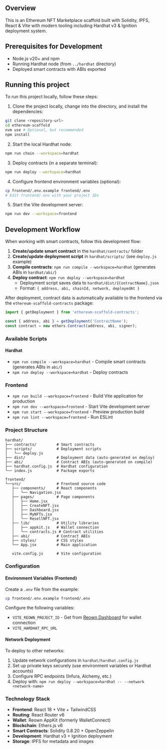 ## Overview

This is an Ethereum NFT Marketplace scaffold built with Solidity, IPFS, React & Vite with modern tooling including Hardhat v3 & Ignition deployment system.

## Prerequisites for Development

- Node.js v20+ and npm
- Running Hardhat node (from `../hardhat` directory)
- Deployed smart contracts with ABIs exported

## Running this project

To run this project locally, follow these steps:

1. Clone the project locally, change into the directory, and install the dependencies:

```sh
git clone <repository-url>
cd ethereum-scaffold
nvm use # Optional, but recommended
npm install
```

2. Start the local Hardhat node:

```sh
npm run chain --workspace=hardhat
```

3. Deploy contracts (in a separate terminal):

```sh
npm run deploy --workspace=hardhat
```

4. Configure frontend environment variables (optional):

```sh
cp frontend/.env.example frontend/.env
# Edit frontend/.env with your project IDs
```

5. Start the Vite development server:

```sh
npm run dev --workspace=frontend
```

## Development Workflow

When working with smart contracts, follow this development flow:

1. **Create/update smart contract** in the `hardhat/contracts/` folder
2. **Create/update deployment script** in `hardhat/scripts/` (see `deploy.js` example)
3. **Compile contracts**: `npm run compile --workspace=hardhat` (generates ABIs in `hardhat/abi/`)
4. **Deploy contract**: `npm run deploy --workspace=hardhat`
   - Deployment script saves data to `hardhat/dist/{ContractName}.json`
   - Format: `{ address, abi, chainId, network, deployedAt }`

After deployment, contract data is automatically available to the frontend via the `ethereum-scaffold-contracts` package:

```javascript
import { getDeployment } from 'ethereum-scaffold-contracts';

const { address, abi } = getDeployment('ContractName');
const contract = new ethers.Contract(address, abi, signer);
```

### Available Scripts

#### Hardhat

- `npm run compile --workspace=hardhat` - Compile smart contracts (generates ABIs in `abi/`)
- `npm run deploy --workspace=hardhat` - Deploy contracts

### Frontend

- `npm run build --workspace=frontend` - Build Vite application for production
- `npm run dev --workspace=frontend` - Start Vite development server
- `npm run start --workspace=frontend` - Preview production build
- `npm run lint --workspace=frontend` - Run ESLint

### Project Structure

```
hardhat/
├── contracts/         # Smart contracts
├── scripts/           # Deployment scripts
│   └── deploy.js
├── dist/              # Deployment data (auto-generated on deploy)
├── abi/               # Contract ABIs (auto-generated on compile)
├── hardhat.config.js  # Hardhat configuration
└── index.js           # Package exports

frontend/
└──src/                # Frontend source code
   ├── components/     # React components
   │   └── Navigation.jsx
   ├── pages/          # Page components
   │   ├── Home.jsx
   │   ├── CreateNFT.jsx
   │   ├── Dashboard.jsx
   │   ├── MyNFTs.jsx
   │   └── ResellNFT.jsx
   ├── lib/            # Utility libraries
   │   ├── appkit.js   # Wallet connection
   │   └── contracts.js # Contract utilities
   ├── abi/            # Contract ABIs
   ├── styles/         # CSS styles
   └── App.jsx         # Main application

   vite.config.js      # Vite configuration
```

### Configuration

#### Environment Variables (Frontend)

Create a `.env` file from the example:

```sh
cp frontend/.env.example frontend/.env
```

Configure the following variables:

- `VITE_REOWN_PROJECT_ID` - Get from [Reown Dashboard](https://dashboard.reown.com) for wallet connection
- `VITE_HARDHAT_RPC_URL`

#### Network Deployment

To deploy to other networks:

1. Update network configurations in `hardhat/hardhat.config.js`
2. Set up private keys securely (use environment variables or Hardhat accounts)
3. Configure RPC endpoints (Infura, Alchemy, etc.)
4. Deploy with: `npm run deploy --workspace=hardhat -- --network <network-name>`

### Technology Stack

- **Frontend**: React 18 + Vite + TailwindCSS
- **Routing**: React Router v6
- **Wallet**: Reown AppKit (formerly WalletConnect)
- **Blockchain**: Ethers.js v6
- **Smart Contracts**: Solidity 0.8.20 + OpenZeppelin
- **Development**: Hardhat v3 + Ignition deployment
- **Storage**: IPFS for metadata and images

